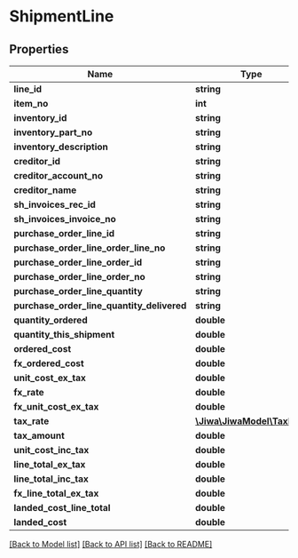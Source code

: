 # ShipmentLine

## Properties
Name | Type | Description | Notes
------------ | ------------- | ------------- | -------------
**line_id** | **string** |  | [optional] 
**item_no** | **int** |  | [optional] 
**inventory_id** | **string** |  | [optional] 
**inventory_part_no** | **string** |  | [optional] 
**inventory_description** | **string** |  | [optional] 
**creditor_id** | **string** |  | [optional] 
**creditor_account_no** | **string** |  | [optional] 
**creditor_name** | **string** |  | [optional] 
**sh_invoices_rec_id** | **string** |  | [optional] 
**sh_invoices_invoice_no** | **string** |  | [optional] 
**purchase_order_line_id** | **string** |  | [optional] 
**purchase_order_line_order_line_no** | **string** |  | [optional] 
**purchase_order_line_order_id** | **string** |  | [optional] 
**purchase_order_line_order_no** | **string** |  | [optional] 
**purchase_order_line_quantity** | **string** |  | [optional] 
**purchase_order_line_quantity_delivered** | **string** |  | [optional] 
**quantity_ordered** | **double** |  | [optional] 
**quantity_this_shipment** | **double** |  | [optional] 
**ordered_cost** | **double** |  | [optional] 
**fx_ordered_cost** | **double** |  | [optional] 
**unit_cost_ex_tax** | **double** |  | [optional] 
**fx_rate** | **double** |  | [optional] 
**fx_unit_cost_ex_tax** | **double** |  | [optional] 
**tax_rate** | [**\Jiwa\JiwaModel\TaxRate**](TaxRate.md) |  | [optional] 
**tax_amount** | **double** |  | [optional] 
**unit_cost_inc_tax** | **double** |  | [optional] 
**line_total_ex_tax** | **double** |  | [optional] 
**line_total_inc_tax** | **double** |  | [optional] 
**fx_line_total_ex_tax** | **double** |  | [optional] 
**landed_cost_line_total** | **double** |  | [optional] 
**landed_cost** | **double** |  | [optional] 

[[Back to Model list]](../README.md#documentation-for-models) [[Back to API list]](../README.md#documentation-for-api-endpoints) [[Back to README]](../README.md)


